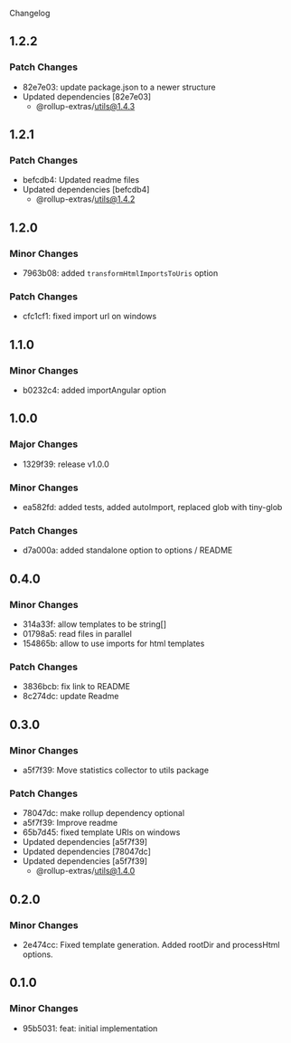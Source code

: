 Changelog

## 1.2.2

### Patch Changes

- 82e7e03: update package.json to a newer structure
- Updated dependencies [82e7e03]
  - @rollup-extras/utils@1.4.3

## 1.2.1

### Patch Changes

- befcdb4: Updated readme files
- Updated dependencies [befcdb4]
  - @rollup-extras/utils@1.4.2

## 1.2.0

### Minor Changes

- 7963b08: added `transformHtmlImportsToUris` option

### Patch Changes

- cfc1cf1: fixed import url on windows

## 1.1.0

### Minor Changes

- b0232c4: added importAngular option

## 1.0.0

### Major Changes

- 1329f39: release v1.0.0

### Minor Changes

- ea582fd: added tests, added autoImport, replaced glob with tiny-glob

### Patch Changes

- d7a000a: added standalone option to options / README

## 0.4.0

### Minor Changes

- 314a33f: allow templates to be string[]
- 01798a5: read files in parallel
- 154865b: allow to use imports for html templates

### Patch Changes

- 3836bcb: fix link to README
- 8c274dc: update Readme

## 0.3.0

### Minor Changes

- a5f7f39: Move statistics collector to utils package

### Patch Changes

- 78047dc: make rollup dependency optional
- a5f7f39: Improve readme
- 65b7d45: fixed template URIs on windows
- Updated dependencies [a5f7f39]
- Updated dependencies [78047dc]
- Updated dependencies [a5f7f39]
  - @rollup-extras/utils@1.4.0

## 0.2.0

### Minor Changes

- 2e474cc: Fixed template generation. Added rootDir and processHtml options.

## 0.1.0

### Minor Changes

- 95b5031: feat: initial implementation
